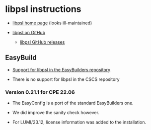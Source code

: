 # libpsl instructions

-   [libpsl home page](https://rockdaboot.github.io/libpsl/) (looks ill-maintained)

-   [libpsl on GitHub](https://github.com/rockdaboot/libpsl)

    -   [libpsl GitHub releases](https://github.com/rockdaboot/libpsl/releases)

## EasyBuild

-   [Support for libpsl in the EasyBuilders repository](https://github.com/easybuilders/easybuild-easyconfigs/tree/develop/easybuild/easyconfigs/l/libpsl)

-   There is no support for libpsl in the CSCS repository

### Version 0.21.1 for CPE 22.06

-   The EasyConfig is a port of the standard EasyBuilders one.

-   We did improve the sanity check however.

-   For LUMI/23.12, license information was added to the installation.
  